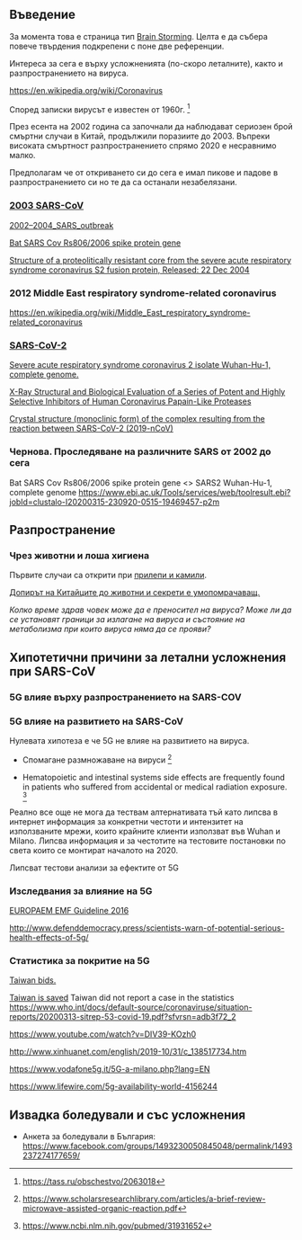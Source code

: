 ## Въведение

За момента това е страница тип [Brain Storming](https://bg.wikipedia.org/wiki/%D0%9C%D0%BE%D0%B7%D1%8A%D1%87%D0%BD%D0%B0_%D0%B0%D1%82%D0%B0%D0%BA%D0%B0).
Целта е да събера повече твърдения подкрепени с поне две референции.

Интереса за сега е върху усложненията (по-скоро леталните), както и разпространението на вируса.

https://en.wikipedia.org/wiki/Coronavirus

Според записки вирусът е известен от 1960г. [^1]

През есента на 2002 година са започнали да наблюдават сериозен брой смъртни случаи в Китай,
продължили поразиите до 2003.
Въпреки високата смъртност разпространението спрямо 2020 е несравнимо малко.

Предполагам че от откриването си до сега е имал пикове и падове в разпространението си 
но те да са останали незабелязани.

### [2003 SARS-CoV](https://en.wikipedia.org/wiki/Severe_acute_respiratory_syndrome_coronavirus)

[2002–2004_SARS_outbreak](https://en.wikipedia.org/wiki/2002%E2%80%932004_SARS_outbreak)

[Bat SARS Cov Rs806/2006 spike protein gene](https://www.ncbi.nlm.nih.gov/nuccore/FJ588692.1)

[Structure of a proteolitically resistant core from the severe acute respiratory syndrome coronavirus S2 fusion protein,  Released: 22 Dec 2004 ](https://www.ebi.ac.uk/pdbe/entry/pdb/2bez)

### 2012 Middle East respiratory syndrome-related coronavirus

https://en.wikipedia.org/wiki/Middle_East_respiratory_syndrome-related_coronavirus

### [SARS-CoV-2](https://en.wikipedia.org/wiki/SARS-CoV-2)

[Severe acute respiratory syndrome coronavirus 2 isolate Wuhan-Hu-1, complete genome.](https://www.ncbi.nlm.nih.gov/nuccore/NC_045512.2)

[X-Ray Structural and Biological Evaluation of a Series of Potent and Highly Selective Inhibitors of Human Coronavirus Papain-Like Proteases](https://www.ebi.ac.uk/pdbe/entry/pdb/4ovz)

[Crystal structure (monoclinic form) of the complex resulting from the reaction between SARS-CoV-2 (2019-nCoV)](https://www.ebi.ac.uk/pdbe/entry/pdb/6y2f)


### Чернова. Проследяване на различните SARS от 2002 до сега

Bat SARS Cov Rs806/2006 spike protein gene <> SARS2 Wuhan-Hu-1, complete genome
https://www.ebi.ac.uk/Tools/services/web/toolresult.ebi?jobId=clustalo-I20200315-230920-0515-19469457-p2m

## Разпространение

### Чрез животни и лоша хигиена

Първите случаи са открити при [прилепи и камили](https://duma.bg/?go=news&p=detail&nodeId=102614).

[Допирът на Китайците до животни и секрети е умопомрачаващ.](https://www.youtube.com/watch?v=rbHxeOQA1Mc)

_Колко време здрав човек може да е преносител на вируса?_
_Може ли да се установят граници за излагане на вируса и състояние на метаболизма при които вируса няма да се прояви?_

## Хипотетични причини за летални усложнения при SARS-CoV

### 5G влияе върху разпространението на SARS-COV

### 5G влияе на развитието на SARS-CoV

Нулевата хипотеза е че 5G не влияе на развитието на вируса.

- Спомагане размножаване на вируси [^2]

- Hematopoietic and intestinal systems side effects are frequently found in patients who suffered from accidental or medical radiation exposure. [^3]


Реално все още не мога да тествам алтернативата тъй като липсва в интернет информация за конкретни честоти и интензитет на използваните мрежи, които крайните клиенти използват във Wuhan и Milano.
Липсва информация и за честотите на тестовите постановки по света които се монтират началото на 2020.

Липсват тестови анализи за ефектите от 5G

### Изследвания за влияние на 5G

[EUROPAEM EMF Guideline 2016](https://www.ncbi.nlm.nih.gov/pubmed/27454111)

http://www.defenddemocracy.press/scientists-warn-of-potential-serious-health-effects-of-5g/

### Статистика за покритие на 5G

[Taiwan bids.](https://www.digitimes.com/news/a20200116PD221.html)

[Taiwan is saved](https://www.dw.com/bg/как-/a-52752426)
Taiwan did not report a case in the statistics
https://www.who.int/docs/default-source/coronaviruse/situation-reports/20200313-sitrep-53-covid-19.pdf?sfvrsn=adb3f72_2

https://www.youtube.com/watch?v=DIV39-KOzh0

http://www.xinhuanet.com/english/2019-10/31/c_138517734.htm

https://www.vodafone5g.it/5G-a-milano.php?lang=EN

https://www.lifewire.com/5g-availability-world-4156244

## Извадка боледували и със усложнения

- Анкета за боледували в България:
  https://www.facebook.com/groups/1493230050845048/permalink/1493237274177659/

[^1]: https://tass.ru/obschestvo/2063018
[^2]: https://www.scholarsresearchlibrary.com/articles/a-brief-review-microwave-assisted-organic-reaction.pdf
[^3]: https://www.ncbi.nlm.nih.gov/pubmed/31931652
